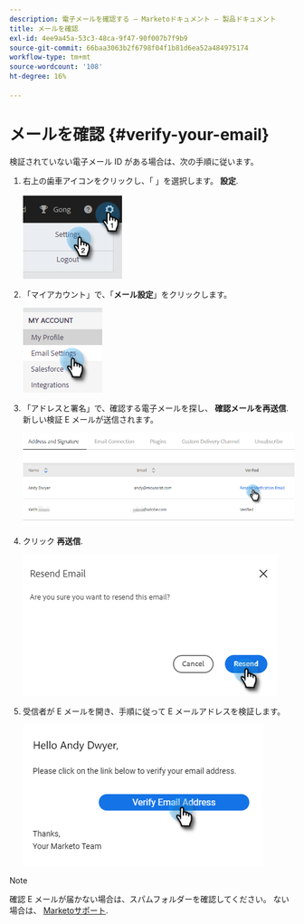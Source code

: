 ```yaml
---
description: 電子メールを確認する — Marketoドキュメント — 製品ドキュメント
title: メールを確認
exl-id: 4ee9a45a-53c3-48ca-9f47-90f007b7f9b9
source-git-commit: 66baa3063b2f6798f04f1b81d6ea52a484975174
workflow-type: tm+mt
source-wordcount: '108'
ht-degree: 16%

---
```


# メールを確認 {#verify-your-email}

検証されていない電子メール ID がある場合は、次の手順に従います。

1. 右上の歯車アイコンをクリックし、「 」を選択します。 **設定**.

   ![](assets/verify-your-email-1.png)

1. 「マイアカウント」で、「**メール設定**」をクリックします。

   ![](assets/verify-your-email-2.png)

1. 「アドレスと署名」で、確認する電子メールを探し、 **確認メールを再送信**. 新しい検証 E メールが送信されます。

   ![](assets/verify-your-email-3.png)

1. クリック **再送信**.

   ![](assets/verify-your-email-4.png)

1. 受信者が E メールを開き、手順に従って E メールアドレスを検証します。

   ![](assets/verify-your-email-5.png)

>[!NOTE]
>
>確認 E メールが届かない場合は、スパムフォルダーを確認してください。 ない場合は、 [Marketoサポート](https://nation.marketo.com/t5/Support/ct-p/Support).
